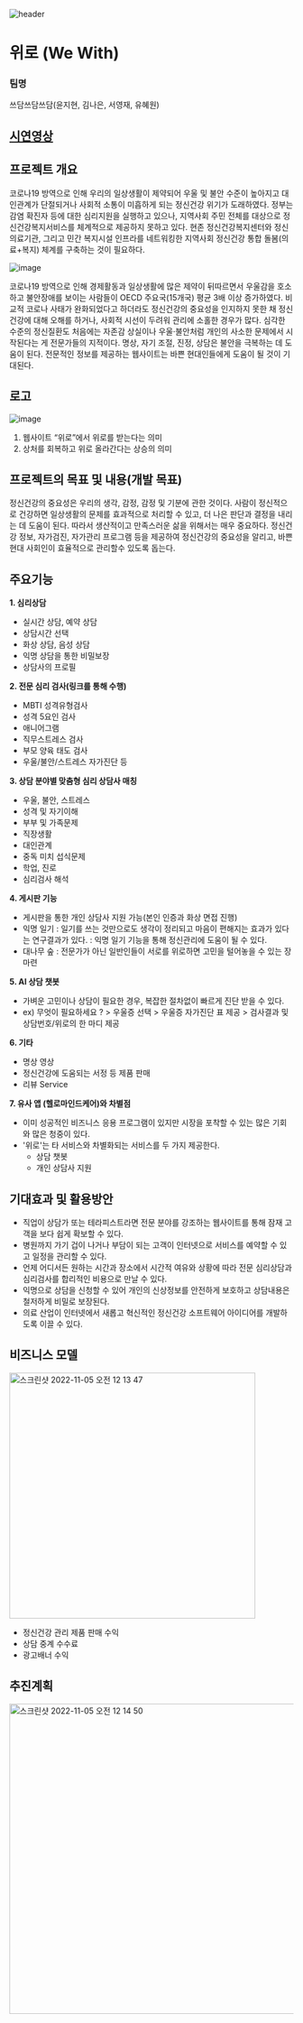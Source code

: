 ![header](https://capsule-render.vercel.app/api?type=waving&&color=0:EEFF00,100:a82da8&fontColor=FFFFFF&height=200&section=header&text=We%_with&fontSize=60)
# 위로 (We With)
### 팀명
쓰담쓰담쓰담(윤지현, 김나은, 서영재, 유혜원)

## [시연영상](https://youtu.be/1xNSNjsQruY)


## 프로젝트 개요
 코로나19 방역으로 인해 우리의 일상생활이 제약되어 우울 및 불안 수준이 높아지고 대인관계가 단절되거나 사회적 소통이 미흡하게 되는 정신건강 위기가 도래하였다. 
정부는 감염 확진자 등에 대한 심리지원을 실행하고 있으나, 지역사회 주민 전체를 대상으로  정신건강복지서비스를 체계적으로 제공하지 못하고 있다. 현존 정신건강복지센터와 정신의료기관, 그리고 민간 복지시설 인프라를 네트워킹한 지역사회 정신건강 통합 돌봄(의료+복지) 체계를 구축하는 것이 필요하다.


![image](https://user-images.githubusercontent.com/52689953/199905988-b84f0a5b-7083-4ce7-aaa8-da6cd98d649b.png)

코로나19 방역으로 인해 경제활동과 일상생활에 많은 제약이 뒤따르면서 우울감을 호소하고 불안장애를 보이는 사람들이 OECD 주요국(15개국) 평균 3배 이상 증가하였다. 
비교적 코로나 사태가 완화되었다고 하더라도 정신건강의 중요성을 인지하지 못한 채 정신건강에 대해 오해를 하거나, 사회적 시선이 두려워 관리에 소홀한 경우가 많다.
심각한 수준의 정신질환도 처음에는 자존감 상실이나 우울·불안처럼 개인의 사소한 문제에서 시작된다는 게 전문가들의 지적이다.
명상, 자기 조절, 진정, 상담은 불안을 극복하는 데 도움이 된다. 
전문적인 정보를 제공하는 웹사이트는 바쁜 현대인들에게 도움이 될 것이 기대된다.



## 로고

![image](https://user-images.githubusercontent.com/52689953/199906158-c77d0813-1f28-4de7-bb1a-ebfd975b0da9.png)

1. 웹사이트 “위로”에서 위로를 받는다는 의미
2. 상처를 회복하고 위로 올라간다는 상승의 의미


## 프로젝트의 목표 및 내용(개발 목표)
정신건강의 중요성은 우리의 생각, 감정, 감정 및 기분에 관한 것이다. 
사람이 정신적으로 건강하면 일상생활의 문제를 효과적으로 처리할 수 있고, 더 나은 판단과 결정을 내리는 데 도움이 된다. 
따라서 생산적이고 만족스러운 삶을 위해서는 매우 중요하다.
정신건강 정보, 자가검진, 자가관리 프로그램 등을 제공하여 정신건강의 중요성을 알리고, 바쁜 현대 사회인이 효율적으로 관리할수 있도록 돕는다.

## 주요기능

**1. 심리상담**
- 실시간 상담, 예약 상담
- 상담시간 선택
- 화상 상담, 음성 상담
- 익명 상담을 통한 비밀보장
- 상담사의 프로필

**2. 전문 심리 검사(링크를 통해 수행)**
- MBTI 성격유형검사
- 성격 5요인 검사
- 애니어그램
- 직무스트레스 검사
- 부모 양육 태도 검사
- 우울/불안/스트레스 자가진단 등

**3. 상담 분야별 맞춤형 심리 상담사 매칭**
- 우울, 불안, 스트레스
- 성격 및 자기이해
- 부부 및 가족문제
- 직장생활
- 대인관계
- 중독 미치 섭식문제
- 학업, 진로
- 심리검사 해석

**4. 게시판 기능**
- 게시판을 통한 개인 상담사 지원 가능(본인 인증과 화상 면접 진행)
- 익명 일기 
    : 일기를 쓰는 것만으로도 생각이 정리되고 마음이 편해지는 효과가 있다는 연구결과가 있다.
    : 익명 일기 기능을 통해 정신관리에 도움이 될 수 있다.
- 대나무 숲
    : 전문가가 아닌 일반인들이 서로를 위로하면 고민을 털어놓을 수 있는 장 마련

**5. AI 상담 챗봇**
- 가벼운 고민이나 상담이 필요한 경우, 복잡한 절차없이 빠르게 진단 받을 수 있다.
- ex) 무엇이 필요하세요 ? > 우울증 선택 > 우울증 자가진단 표 제공 > 검사결과 및 상담번호/위로의 한 마디 제공

**6. 기타**
- 명상 영상
- 정신건강에 도움되는 서정 등 제품 판매
- 리뷰 Service

**7. 유사 앱 (헬로마인드케어)와 차별점**
- 이미 성공적인 비즈니스 응용 프로그램이 있지만 시장을 포착할 수 있는 많은 기회와 많은 청중이 있다.
- '위로'는 타 서비스와 차별화되는 서비스를 두 가지 제공한다.
  - 상담 챗봇
  - 개인 상담사 지원


## 기대효과 및 활용방안
- 직업이 상담가 또는 테라피스트라면 전문 분야를 강조하는 웹사이트를 통해 잠재 고객을 보다 쉽게 확보할 수 있다.
- 병원까지 가기 겁이 나거나 부담이 되는 고객이 인터넷으로 서비스를 예약할 수 있고 일정을 관리할 수 있다.
- 언제 어디서든 원하는 시간과 장소에서 시간적 여유와 상황에 따라 전문 심리상담과 심리검사를 합리적인 비용으로 만날 수 있다. 
- 익명으로 상담을 신청할 수 있어 개인의 신상정보를 안전하게 보호하고 상담내용은 철저하게 비밀로 보장된다.
- 의료 산업이 인터넷에서 새롭고 혁신적인 정신건강 소프트웨어 아이디어를 개발하도록 이끌 수 있다.


## 비즈니스 모델
<img width="436" alt="스크린샷 2022-11-05 오전 12 13 47" src="https://user-images.githubusercontent.com/52689953/200009981-5e060e62-994b-4f62-aadd-b27d03354672.png">

- 정신건강 관리 제품 판매 수익
- 상담 중계 수수료
- 광고배너 수익


## 추진계획
<img width="550" alt="스크린샷 2022-11-05 오전 12 14 50" src="https://user-images.githubusercontent.com/52689953/200010217-54acdbb3-8222-432b-bacb-72c95a474beb.png">

